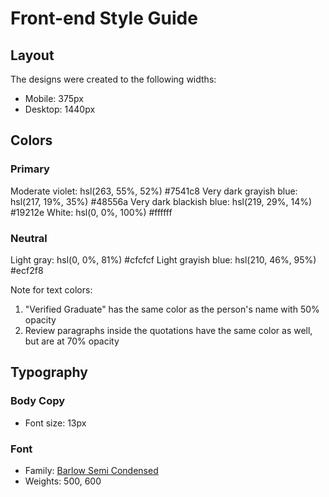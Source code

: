 # Front-end Style Guide

## Layout

The designs were created to the following widths:

- Mobile: 375px
- Desktop: 1440px

## Colors

### Primary

Moderate violet: hsl(263, 55%, 52%)           #7541c8
Very dark grayish blue: hsl(217, 19%, 35%)    #48556a
Very dark blackish blue: hsl(219, 29%, 14%)   #19212e
White: hsl(0, 0%, 100%)                       #ffffff

### Neutral

Light gray: hsl(0, 0%, 81%)                  #cfcfcf
Light grayish blue: hsl(210, 46%, 95%)       #ecf2f8

Note for text colors:

1. "Verified Graduate" has the same color as the person's name with 50% opacity
2. Review paragraphs inside the quotations have the same color as well, but are at 70% opacity

## Typography

### Body Copy

- Font size: 13px

### Font

- Family: [Barlow Semi Condensed](https://fonts.google.com/specimen/Barlow+Semi+Condensed)
- Weights: 500, 600


